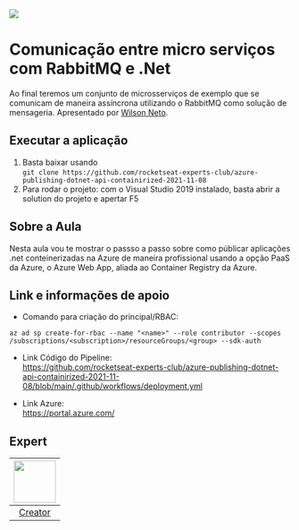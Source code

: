 <img src="https://storage.googleapis.com/golden-wind/experts-club/capa-github.svg" />

# Comunicação entre micro serviços com RabbitMQ e .Net

Ao final teremos um conjunto de microsserviços de exemplo que se comunicam de maneira assíncrona utilizando o RabbitMQ como solução de mensageria. Apresentado por [Wilson Neto][1].

## Executar a aplicação

1. Basta baixar usando <br />`git clone https://github.com/rocketseat-experts-club/azure-publishing-dotnet-api-containirized-2021-11-08`
2. Para rodar o projeto: com o Visual Studio 2019 instalado, basta abrir a solution do projeto e apertar F5

## Sobre a Aula

Nesta aula vou te mostrar o passso a passo sobre como públicar aplicações .net conteinerizadas na Azure de maneira profissional usando a opção PaaS da Azure, o Azure Web App, aliada ao Container Registry da Azure.

## Link e informações de apoio

- Comando para criação do principal/RBAC:

```
az ad sp create-for-rbac --name "<name>" --role contributor --scopes /subscriptions/<subscription>/resourceGroups/<group> --sdk-auth
```

- Link Código do Pipeline:<br />
https://github.com/rocketseat-experts-club/azure-publishing-dotnet-api-containirized-2021-11-08/blob/main/.github/workflows/deployment.yml

- Link Azure:<br />
https://portal.azure.com/

## Expert

| [<img src="https://github.com/wilsonneto-dev.png" width="75px;"/>][1] |
| :-: |
|[Creator][1]|


[1]: https://www.twitch.tv/wilsonnetodev
